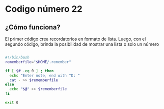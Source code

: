 # Codigo número 22
## ¿Cómo funciona?
El primer código crea recordatorios en formato de lista. Luego, con el segundo código, brinda la posibilidad de mostrar una lista o solo un número

```bash

#!/bin/bash
rememberfile="$HOME/.remember"

if [ $# -eq 0 ] ; then
  echo "Enter note, end with ^D: "
  cat - >> $rememberfile
else
  echo "$@" >> $rememberfile
fi

exit 0
